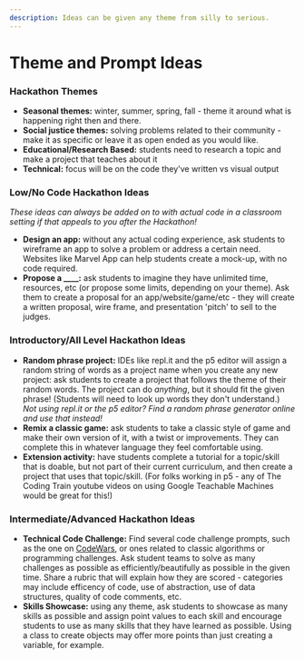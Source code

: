```yaml
---
description: Ideas can be given any theme from silly to serious.
---
```


# Theme and Prompt Ideas

### Hackathon Themes

* **Seasonal themes:** winter, summer, spring, fall - theme it around what is happening right then and there.
* **Social justice themes:** solving problems related to their community - make it as specific or leave it as open ended as you would like.
* **Educational/Research Based:** students need to research a topic and make a project that teaches about it
* **Technical:** focus will be on the code they've written vs visual output

### Low/No Code Hackathon Ideas

_These ideas can always be added on to with actual code in a classroom setting if that appeals to you after the Hackathon!_

* **Design an app:** without any actual coding experience, ask students to wireframe an app to solve a problem or address a certain need. Websites like Marvel App can help students create a mock-up, with no code required.
* **Propose a \_\_\_\_:** ask students to imagine they have unlimited time, resources, etc (or propose some limits, depending on your theme). Ask them to create a proposal for an app/website/game/etc - they will create a written proposal, wire frame, and presentation 'pitch' to sell to the judges.

### Introductory/All Level Hackathon Ideas

* **Random phrase project:** IDEs like repl.it and the p5 editor will assign a random string of words as a project name when you create any new project: ask students to create a project that follows the theme of their random words. The project can do _anything_, but it should fit the given phrase! (Students will need to look up words they don't understand.) _Not using repl.it or the p5 editor? Find a random phrase generator online and use that instead!_
* **Remix a classic game:** ask students to take a classic style of game and make their own version of it, with a twist or improvements. They can complete this in whatever language they feel comfortable using.
* **Extension activity:** have students complete a tutorial for a topic/skill that is doable, but not part of their current curriculum, and then create a project that uses that topic/skill. (For folks working in p5 - any of The Coding Train youtube videos on using Google Teachable Machines would be great for this!)

### Intermediate/Advanced Hackathon Ideas

* **Technical Code Challenge:** Find several code challenge prompts, such as the one on [CodeWars](https://www.codewars.com/), or ones related to classic algorithms or programming challenges. Ask student teams to solve as many challenges as possible as efficiently/beautifully as possible in the given time. Share a rubric that will explain how they are scored - categories may include efficency of code, use of abstraction, use of data structures, quality of code comments, etc.
* **Skills Showcase:** using any theme, ask students to showcase as many skills as possible and assign point values to each skill and encourage students to use as many skills that they have learned as possible. Using a class to create objects may offer more points than just creating a variable, for example.
